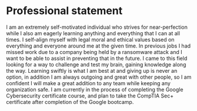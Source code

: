 # **Professional statement**

I am an extremely self-motivated individual who strives for near-perfection while I also am eagerly learning anything and everything that I can at all times. I self-align myself with legal moral and ethical values based on everything and everyone around me at the given time. In previous jobs I had missed work due to a company being held by a ransomware attack and I want to be able to assist in preventing that in the future. I came to this field looking for a way to challenge and test my brain, gaining knowledge along the way. Learning swiftly is what I am best at and giving up is never an option, in addition I am always outgoing and great with other people, so I am confident I will make a great addition to any team while keeping any organization safe. I am currently in the process of completing the Google Cybersecurity certificate course, and plan to take the CompTIA Sec+ certificate after completion of the Google bootcamp.
